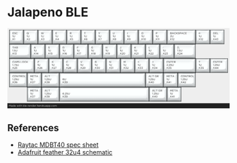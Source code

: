 # Jalapeno BLE

![Layout](images/layout.png)

## References

* [Raytac MDBT40 spec sheet](http://www.raytac.com/download/MDBT40/MDBT40%20spec-Version%20A7.pdf)
* [Adafruit feather 32u4 schematic](https://cdn-learn.adafruit.com/assets/assets/000/028/668/original/adafruit_products_schem.png?1447886222)
